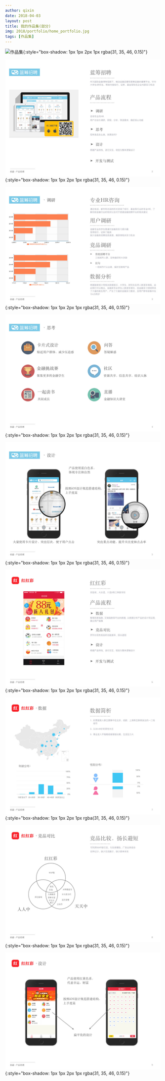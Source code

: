```yaml
---
author: qixin
date: 2018-04-03
layout: post
title: 我的作品集(部分)
img: 2018/portfolio/home_portfolio.jpg
tags: [作品集]
---
```


![作品集](/assets/img/2018/portfolio/portfolio.001.jpeg"作品集"){:style="box-shadow: 1px 1px 2px 1px rgba(31, 35, 46, 0.15)"}

![作品集](/assets/img/2018/portfolio/portfolio.002.jpeg "作品集"){:style="box-shadow: 1px 1px 2px 1px rgba(31, 35, 46, 0.15)"}

![作品集](/assets/img/2018/portfolio/portfolio.003.jpeg "作品集"){:style="box-shadow: 1px 1px 2px 1px rgba(31, 35, 46, 0.15)"}

![作品集](/assets/img/2018/portfolio/portfolio.004.jpeg "作品集"){:style="box-shadow: 1px 1px 2px 1px rgba(31, 35, 46, 0.15)"}

![作品集](/assets/img/2018/portfolio/portfolio.005.jpeg "作品集"){:style="box-shadow: 1px 1px 2px 1px rgba(31, 35, 46, 0.15)"}

![作品集](/assets/img/2018/portfolio/portfolio.006.jpeg "作品集"){:style="box-shadow: 1px 1px 2px 1px rgba(31, 35, 46, 0.15)"}

![作品集](/assets/img/2018/portfolio/portfolio.007.jpeg "作品集"){:style="box-shadow: 1px 1px 2px 1px rgba(31, 35, 46, 0.15)"}

![作品集](/assets/img/2018/portfolio/portfolio.008.jpeg "作品集"){:style="box-shadow: 1px 1px 2px 1px rgba(31, 35, 46, 0.15)"}

![作品集](/assets/img/2018/portfolio/portfolio.009.jpeg "作品集"){:style="box-shadow: 1px 1px 2px 1px rgba(31, 35, 46, 0.15)"}
